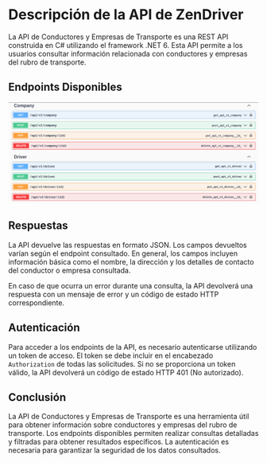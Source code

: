 # Descripción de la API de ZenDriver

La API de Conductores y Empresas de Transporte es una REST API construida en C# utilizando el framework .NET 6. Esta API permite a los usuarios consultar información relacionada con conductores y empresas del rubro de transporte.

## Endpoints Disponibles

[![Azure Deployment](https://github.com/Innova-mind/ZenDriver.API/blob/main/endpoints.png)](https://innovamind.azurewebsites.net/swagger/index.html)


## Respuestas

La API devuelve las respuestas en formato JSON. Los campos devueltos varían según el endpoint consultado. En general, los campos incluyen información básica como el nombre, la dirección y los detalles de contacto del conductor o empresa consultada.

En caso de que ocurra un error durante una consulta, la API devolverá una respuesta con un mensaje de error y un código de estado HTTP correspondiente.

## Autenticación

Para acceder a los endpoints de la API, es necesario autenticarse utilizando un token de acceso. El token se debe incluir en el encabezado `Authorization` de todas las solicitudes. Si no se proporciona un token válido, la API devolverá un código de estado HTTP 401 (No autorizado).

## Conclusión

La API de Conductores y Empresas de Transporte es una herramienta útil para obtener información sobre conductores y empresas del rubro de transporte. Los endpoints disponibles permiten realizar consultas detalladas y filtradas para obtener resultados específicos. La autenticación es necesaria para garantizar la seguridad de los datos consultados.
